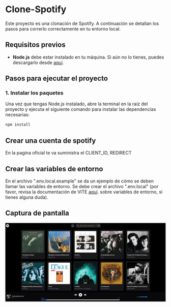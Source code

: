 # Clone-Spotify

Este proyecto es una clonación de Spotify. A continuación se detallan los pasos para correrlo correctamente en tu entorno local.

## Requisitos previos

- **Node.js** debe estar instalado en tu máquina. Si aún no lo tienes, puedes descargarlo desde [aquí](https://nodejs.org/).

## Pasos para ejecutar el proyecto

### 1. Instalar los paquetes

Una vez que tengas Node.js instalado, abre la terminal en la raíz del proyecto y ejecuta el siguiente comando para instalar las dependencias necesarias:

```bash
npm install
```
## Crear una cuenta de spotify 
En la pagina oficial te va suministra el  CLIENT_ID, REDIRECT 
## Crear las variables de entorno 
En el archivo ".env.local.example" se da un ejemplo de cómo se deben llamar las variables de entorno. Se debe crear el archivo ".env.local" (por favor, revisa la documentación de VITE  [aquí](https://vite.dev/guide/env-and-mode). sobre variables de entorno, si tienes alguna duda).
## Captura de pantalla
![Descripción de la imagen](/src/assets/images/capturas.jpg)
